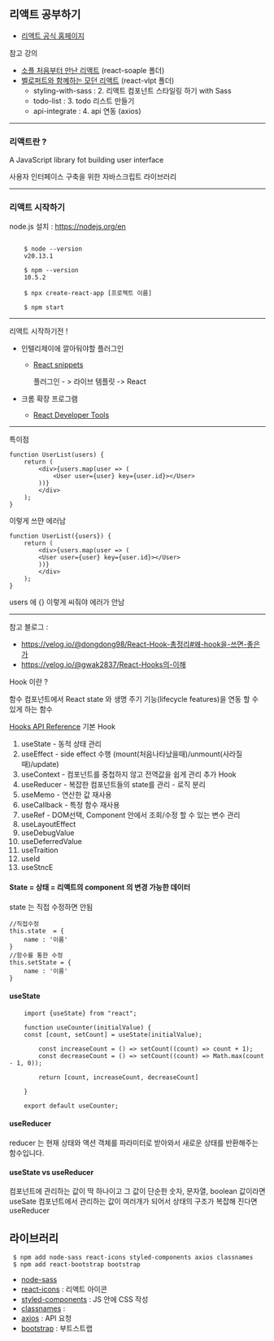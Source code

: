 
## 리액트 공부하기
- [리액트 공식 홈페이지](https://ko.legacy.reactjs.org/docs/getting-started.html)

참고 강의
- [소플 처음부터 만난 리액트](https://www.inflearn.com/course/처음-만난-리액트) (react-soaple 폴더)
- [벨로퍼트와 함꼐하는 모던 리액트](https://react.vlpt.us) (react-vlpt 폴더)
  - styling-with-sass : 2. 리액트 컴포넌트 스타일링 하기 with Sass
  - todo-list : 3. todo 리스트 만들기
  - api-integrate : 4. api 연동 (axios)
---

### 리액트란 ?
A JavaScript library fot building user interface

사용자 인터페이스 구축을 위한 자바스크립트 라이브러리

---

### 리액트 시작하기


node.js 설치 : https://nodejs.org/en
```

    $ node --version
    v20.13.1

    $ npm --version
    10.5.2

    $ npx create-react-app [프로젝트 이름]
    
    $ npm start
```
---

리액트 시작하기전 !

- 인텔리제이에 깔아둬야할 플러그인 

  - [React snippets](https://plugins.jetbrains.com/plugin/10113-react-snippets)

    플러그인 - > 라이브 템플릿 -> React

- 크롬 확장 프로그램 
  - [React Developer Tools](https://chromewebstore.google.com/detail/react-developer-tools/fmkadmapgofadopljbjfkapdkoienihi)






---
특이점

    function UserList(users) { 
        return (
            <div>{users.map(user => (
                <User user={user} key={user.id}></User>
            ))}
            </div>
        );
    }

이렇게 쓰먄 에러남

    function UserList({users}) {
        return (
            <div>{users.map(user => (
            <User user={user} key={user.id}></User>
            ))}
            </div>
        );
    }

users 에 {} 이렇게 씨줘야 에러가 안남


---

참고 블로그 : 
- https://velog.io/@dongdong98/React-Hook-총정리#왜-hook을-쓰면-좋은가
- https://velog.io/@gwak2837/React-Hooks의-이해

Hook 이란 ? 

함수 컴포넌트에서 React state 와 생명 주기 기능(lifecycle features)을 연동 할 수 있게 하는 함수

[Hooks API Reference](https://ko.legacy.reactjs.org/docs/hooks-reference.html)
기본 Hook
1. useState - 동적 상태 관리
2. useEffect - side effect 수행 (mount(처음나타났을때)/unmount(사라질때)/update)
3. useContext - 컴포넌트를 중첩하지 않고 전역값을 쉽게 관리
추가 Hook
4. useReducer - 복잡한 컴포넌트들의 state를 관리 - 로직 분리
5. useMemo - 연산한 값 재사용
6. useCallback - 특정 함수 재사용
7. useRef - DOM선택, Component 안에서 조회/수정 할 수 있는 변수 관리
8. useLayoutEffect
9. useDebugValue
10. useDeferredValue
11. useTraition
12. useId
13. useStncE

#### State = 상태 = 리액트의 component 의 변경 가능한 데이터
state 는 직접 수정하면 안됨

    //직접수정
    this.state  = {
        name : '이름'
    }
    //함수를 통한 수정
    this.setState = {
        name : '이름'
    }

#### useState 

```
    import {useState} from "react";
  
    function useCounter(initialValue) {
    const [count, setCount] = useState(initialValue);
    
        const increaseCount = () => setCount((count) => count + 1);
        const decreaseCount = () => setCount((count) => Math.max(count - 1, 0));
    
        return [count, increaseCount, decreaseCount]
    
    }
    
    export default useCounter;
```



#### useReducer
reducer 는 현재 상태와 액션 객체를 파라미터로 받아와서 새로운 상태를 반환해주는 함수입니다.

#### useState vs useReducer
컴포넌트에 관리하는 값이 딱 하나이고 그 값이 단순한 숫자, 문자열, boolean 값이라면 useSate
컴포넌트에서 관리하는 값이 여러개가 되어서 상태의 구조가 복잡해 진다면 useReducer


## 라이브러리
```
 $ npm add node-sass react-icons styled-components axios classnames
 $ npm add react-bootstrap bootstrap
```

- [node-sass]()
- [react-icons](https://react-icons.github.io/react-icons/) : 리액트 아이콘
- [styled-components](https://styled-components.com/) : JS 안에 CSS 작성
- [classnames](https://github.com/JedWatson/classnames) :
- [axios](https://github.com/axios/axios) : API 요청
- [bootstrap](https://react-bootstrap.netlify.app/) : 부트스트랩
